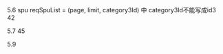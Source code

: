 5.6 spu reqSpuList = (page, limit, category3Id) 中  category3Id不能写成id3
42

5.7 45

5.9 <template slot-scope="{row}">y  <template slot-scope="row">n

5.15 48

5.16 51
```
  //清理数据
  //Object.assign:es6中新增的方法可以合并对象
  //组件实例this._data,可以操作data当中响应式数据
  //this.$options可以获取配置对象，配置对象的data函数执行，返回的响应式数据为空的
  Object.assign(this._data, this.$options.data())
```
5.17 53

5.23 57)获取添加SKU的数据
http://localhost:9529/dev-api/admin/product/spuImageList/5704
http://localhost:9529/dev-api/admin/product/spuSaleAttrList/5704
http://localhost:9529/dev-api/admin/product/attrInfoList/1/1/1

5.24 62

5.25 69

